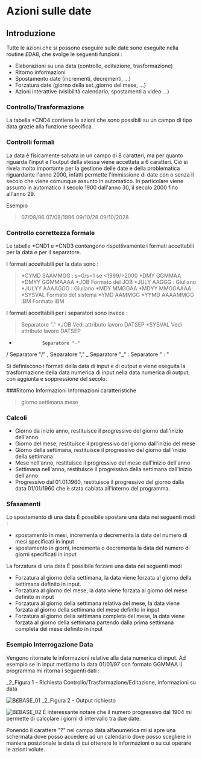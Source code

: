 # Azioni sulle date
## Introduzione
Tutte le azioni che si possono eseguire sulle date sono eseguite nella routine £DA8, che svolge le seguenti funzioni : 

- Elaborazioni su una data (controllo, editazione, trasformazione)
- Ritorno informazioni
- Spostamento date (incrementi, decrementi, ...)
- Forzatura date (giorno della set.,giorno del mese, ...)
- Azioni interattive (visibilità calendario, spostamenti a video ...)


### Controllo/Trasformazione
La tabella \*CND4 contiene le azioni che sono possibili su un campo di tipo data grazie alla funzione specifica.

### Controlli formali
La data è fisicamente salvata in un campo di 8 caratteri, ma per quanto riguarda l'input e l'output della stessa viene accettata a 6 caratteri.
Ciò si rivela molto importante per la gestione delle date e della problematica riguardante l'anno 2000, infatti permette l'immissione di date con o senza il secolo che viene  comunque assunto in automatico. In particolare viene assunto in automatico il secolo 1900 dall'anno 30,  il secolo 2000 fino all'anno 29.

Esempio
> 07/08/96  07/08/1996
 09/10/28  09/10/2028


### Controllo correttezza formale
Le tabelle \*CND1 e \*CND3 contengono rispettivamente i formati accettabili per la data e per il separatore.

I formati accettabili per la data sono : 
> \*CYMD        SAAMMGG           :  s=0/s=1 se <1999/>2000
 \*DMY         GGMMAA
 \*DMYY        GGMMAAAA
 \*JOB         Formato del JOB
 \*JULY        AAGGG             :  Giuliano
 \*JULYY       AAAAGGG           :  Giuliano
 \*MDY         MMGGAA
 \*MDYY        MMGGAAAA
 \*SYSVAL      Formato del sistema
 \*YMD         AAMMGG
 \*YYMD        AAAAMMGG
 IBM          Formato IBM

I formati accettabili per i separatori sono invece : 
> Separatore "."
 \*JOB            Vedi attributo lavoro DATSEP
 \*SYSVAL         Vedi attributo lavoro DATSEP
 -               Separatore "-"
 /               Separatore "/"
 ,               Separatore ","
 _               Separatore "_"
  :                Separatore " : "

Si definiscono i formati della data di input e di output e viene eseguita la trasformazione della data numerica di input nella data numerica di output, con aggiunta e soppressione del secolo.

###Ritorno Informazioni
Informazioni caratteristiche
> giorno
 settimana
 mese


### Calcoli

- Giorno da inizio anno, restituisce il progressivo del giorno dall'inizio dell'anno
- Giorno del mese, restituisce il progressivo del giorno dall'inizio del mese
- Giorno della settimana, restituisce il progressivo del giorno dall'inizio della settimana
- Mese nell'anno, restituisce il progressivo del mese dall'inizio dell'anno
- Settimana nell'anno, restituisce il progressivo della settimana dall'inizio dell'anno
- Progressivo dal 01.01.1960, restituisce il progressivo del giorno dalla data 01/01/1960 che è stata cablata all'interno del programma.


### Sfasamenti
Lo spostamento di una data
È possibile spostare una data nei seguenti modi : 

- spostamento in mesi, incrementa o decrementa la data del numero di mesi specificati in input
- spostamento in giorni, incrementa o decrementa la data del numero di giorni specificati in input


La forzatura di una data
È possibile forzare una data nei seguenti modi

- Forzatura al giorno della settimana, la data viene forzata al giorno della settimana definito in input.
- Forzatura al giorno del mese, la data viene forzata al giorno del mese definito in input
- Forzatura al giorno della settimana relativa del mese, la data viene forzata al giorno della settimana del mese  definito in input
- Forzatura al giorno della settimana completa del mese, la data viene forzata al giorno della settimana partendo dalla prima settimana completa del mese definito in input


### Esempio Interrogazione Data
Vengono ritornate  le informazioni relative alla data numerica di input. Ad esempio se in input mettiamo la data 01/01/97 con formato GGMMAA il programma mi ritorna i seguenti dati : 

_2_Figura 1 - Richiesta Controllo/Trasformazione/Editazione, informazioni su data

![B£BASE_01](https://doc.smeup.com/immagini/MBDOC_OGG-P_TSTDA8/BXBASE_01.png)
_2_Figura 2 - Output richiesto

![B£BASE_02](https://doc.smeup.com/immagini/MBDOC_OGG-P_TSTDA8/BXBASE_02.png)
È interessante notare che il numero progressivo dal 1904 mi permette di calcolare i giorni di intervallo tra due date.

Ponendo il carattere "?" nel campo data alfanumerica mi si apre una schermata dove posso accedere ad un calendario dove posso scegliere in maniera posizionale la data di cui ottenere le informazioni o su cui operare le azioni volute.

